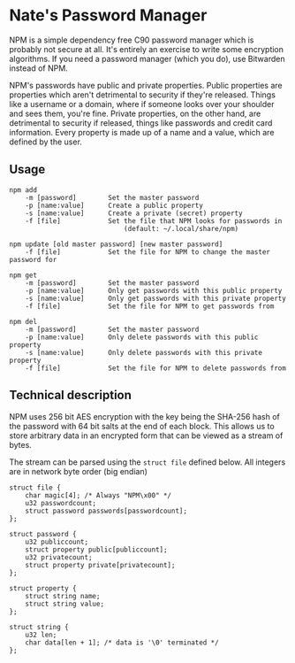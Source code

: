 # Nate's Password Manager

NPM is a simple dependency free C90 password manager which is probably not
secure at all. It's entirely an exercise to write some encryption algorithms.
If you need a password manager (which you do), use Bitwarden instead of NPM.

NPM's passwords have public and private properties. Public properties are
properties which aren't detrimental to security if they're released. Things like
a username or a domain, where if someone looks over your shoulder and sees them,
you're fine. Private properties, on the other hand, are detrimental to security
if released, things like passwords and credit card information. Every property
is made up of a name and a value, which are defined by the user.

## Usage

```
npm add
    -m [password]        Set the master password
    -p [name:value]      Create a public property
    -s [name:value]      Create a private (secret) property
    -f [file]            Set the file that NPM looks for passwords in
                             (default: ~/.local/share/npm)

npm update [old master password] [new master password]
    -f [file]            Set the file for NPM to change the master password for

npm get
    -m [password]        Set the master password
    -p [name:value]      Only get passwords with this public property
    -s [name:value]      Only get passwords with this private property
    -f [file]            Set the file for NPM to get passwords from

npm del
    -m [password]        Set the master password
    -p [name:value]      Only delete passwords with this public property
    -s [name:value]      Only delete passwords with this private property
    -f [file]            Set the file for NPM to delete passwords from
```

## Technical description

NPM uses 256 bit AES encryption with the key being the SHA-256 hash of the
password with 64 bit salts at the end of each block. This allows us to store
arbitrary data in an encrypted form that can be viewed as a stream of bytes.

The stream can be parsed using the `struct file` defined below. All integers
are in network byte order (big endian)

```
struct file {
	char magic[4]; /* Always "NPM\x00" */
	u32 passwordcount;
	struct password passwords[passwordcount];
};

struct password {
	u32 publiccount;
	struct property public[publiccount];
	u32 privatecount;
	struct property private[privatecount];
};

struct property {
	struct string name;
	struct string value;
};

struct string {
	u32 len;
	char data[len + 1]; /* data is '\0' terminated */
};
```
